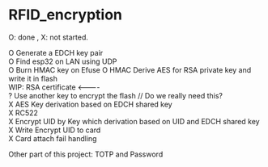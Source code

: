 ﻿# RFID_encryption
O: done , X: not started.

O Generate a EDCH key pair   
O Find esp32 on LAN using UDP   
O Burn HMAC key on Efuse
O HMAC Derive AES for RSA private key and write it in flash   
WIP: RSA certificate <----   
? Use another key to encrypt the flash // Do we really need this?    
X AES Key derivation based on EDCH shared key    
X RC522  
X Encrypt UID by Key which derivation based on UID and EDCH shared key  
X Write Encrypt UID to card  
X Card attach fail handling  

Other part of this project: TOTP and Password  
 
